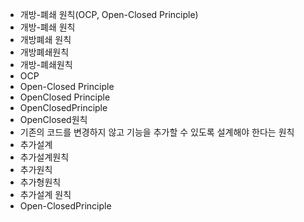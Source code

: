 - 개방-폐쇄 원칙(OCP, Open-Closed Principle)
- 개방-폐쇄 원칙
- 개방폐쇄 원칙
- 개방폐쇄원칙
- 개방-폐쇄원칙
- OCP
- Open-Closed Principle
- OpenClosed Principle
- OpenClosedPrinciple
- OpenClosed원칙
- 기존의 코드를 변경하지 않고 기능을 추가할 수 있도록 설계해야 한다는 원칙
- 추가설계
- 추가설계원칙
- 추가원칙
- 추가형원칙
- 추가설계 원칙
- Open-ClosedPrinciple